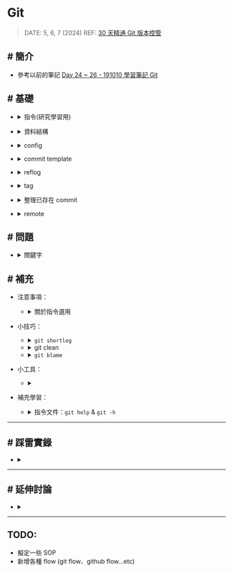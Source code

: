 ##### <!-- 收起 -->

<!----------- ref start ----------->

[Day 24 ~ 26 - 191010 學習筆記 Git]: https://ithelp.ithome.com.tw/articles/10226733
[30 天精通 Git 版本控管]: https://ithelp.ithome.com.tw/users/20004901/ironman/525
[使用 git commit template 管理 git log]: https://medium.com/dev-chill/%E4%BD%BF%E7%94%A8-git-commit-template-%E7%AE%A1%E7%90%86-git-log-cb70f95fda2f
[.gitmessage.txt]: ../src/code/.gitmessage.txt
[Git Commit Message 這樣寫會更好]: https://wadehuanglearning.blogspot.com/2019/05/commit-commit-commit-why-what-commit.html
[git-commit-message]: https://github.com/joelparkerhenderson/git-commit-message
[gc 條件設定]: https://www.git-scm.com/docs/git-gc#_configuration
[Understanding git gc --auto]: https://stackoverflow.com/questions/16337498/understanding-git-gc-auto

<!------------ ref end ------------>

# Git

> DATE: 5, 6, 7 (2024)
> REF: [30 天精通 Git 版本控管]

## # 簡介

- 參考以前的筆記 [Day 24 ~ 26 - 191010 學習筆記 Git]

## # 基礎

<!-- 指令(研究學習用) -->

- <details close>
  <summary>指令(研究學習用)</summary>

  <!-- git cat-file -p [HASH ID] -->

  - <details close>
    <summary><code>git cat-file -p [HASH ID]</code></summary>

    - 查看該物件內容
    - hashID 會是該物件檔案名稱
    - 也可直接查看 ref，EX. `git cat-file -p HEAD`

    </details>

  <!-- git cat-file -t [HASH ID] -->

  - <details close>
    <summary><code>git cat-file -t [HASH ID]</code></summary>

    - 查看該物件種類 (commit、tree、blob、tag)

    </details>

  <!-- git show-ref [NAME] -->

  - <details close>
    <summary><code>git show-ref [NAME]</code></summary>

    - 查看符合 ref 所代表的所有 HASH ID 跟 path
    - 只會查詢 refs/ 中的內容

    - EX.

      ```sh
      $ git show-ref master

      c3bd002d4dcf4169512e94d66bf1db5d648cea17 refs/heads/master
      8gj3h4y38cc334d7060blm3c13jw748a3b75d9a8 refs/remotes/origin/master

      $ git show-ref HEAD

      8gj3h4y38cc334d7060blm3c13jw748a3b75d9a8 refs/remotes/origin/HEAD
      ```

    </details>

  <!-- git rev-parse [NAME] -->

  - <details close>
    <summary><code>git rev-parse [NAME]</code></summary>

    - 查看該名稱所代表的 HASH ID
    - EX.

      ```sh
      $ git rev-parse master
      c3bd002d4dcf4169512e94d66bf1db5d648cea17
      ```

    </details>

  </details>

<!-- 資料結構 -->

- <details close>
  <summary>資料結構</summary>

  <!-- 物件種類 -->

  - <details close>
    <summary>物件種類：commit、tree、blob、tag</summary>

    <!-- commit：包含 tree、parent、author、committer -->

    - <details close>
      <summary>commit：包含 tree、parent、author、committer</summary>

      <!-- stash -->

      - <details close>
        <summary>stash</summary>

        - stash，在 refs/ 中只會紀錄一個最新的 stash，也就是 stash@{0}。其他則是記錄在 logs/refs/stash

        </details>

      <!-- 什麼情況會造成合併三條以上分支？ -->

      - <details close>
        <summary>合併三個以上分支，就會有三個以上的 parent。那什麼情況會造成合併三條以上分支？</summary>

        - EX. `git stash save -u`

          - 這個做法會分別將 worktree、index(untracked)、tracked 存成一個 stash
          - 則此時的表現方式是該 stash 會有三個 parent，分別為那三個狀態

          ```sh
          $ git cat-file -p stash
          tree 6381dc317d7a3c2cac9fd0bf383b6b5427b633bb     # worktree  (unmodified/modified)
          parent d5301505f50aa16b1f12cc195897185334c4f044   # HEAD
          parent f07891d84a88efc08f3f305dc59d255a4c1bb68a   # index     (staged)
          parent 18f5efab303dbb7920ae15e71e5b3e62b0381d16   # untracked

          WIP on master: d530150 TEST git 1
          ```

        </details>

      </details>

    <!-- tree：包含 tree、blob -->

    - <details close>
      <summary>tree：包含 tree、blob</summary>

      -

      </details>

    <!-- blob：包含完整一份 file 內容 -->

    - <details close>
      <summary>blob：包含完整一份 file 內容</summary>

      -

      </details>

    <!-- tag：包含 object、type、tag、tagger -->

    - <details close>
      <summary>tag：包含 object、type、tag、tagger</summary>

      -

      </details>

    </details>

  <!-- 儲存流程 -->

  - <details close>
    <summary>儲存流程</summary>

    - commit 後，會先將所有單一 file 以 zlib 演算法壓縮成 blob，包含整個完整的內容，而不只儲存檔案間的差異，存於 `.git/objects/` 中

    - 後面 commit 改回與更之前完全相同內容，也只有一份 blob ，因為 hash 一樣

    - 達到條件後，才利用 delta compression 演算法，封裝後存於 `.git/objects/pack/` 中，每個 pack 包含兩個檔案 `.idx` & `.pack`

    - 自動封裝以 `gc.auto` 設定條件啟動封裝鬆散的 object，以 `gc.autoPackLimit` 設定條件啟動合併 pack

      - [gc 條件設定]
      - [Understanding git gc --auto]

    - 用 `git gc` 手動執行，封裝鬆散的 object，並合併 pack

    </details>

  </details>

<!-- config -->

- <details close>
  <summary>config</summary>

  <!-- 順序：local -> global -> system -->

  - <details close>
    <summary>順序：local -> global -> system</summary>

    - 如果在多個地方設置同一屬性，則 `--local` 會蓋過 `--global` 再蓋過 `--system`

    ```sh
    ## EX.

    $ git config --list --system
    user.name=ocup1

    $ git config --list --global
    user.name=ocup2

    $ git config --list --local
    user.name=ocup3

    $ git config --list
    user.name=ocup1
    user.name=ocup2
    user.name=ocup3

    ## --> 則最後是 ocup3 生效
    ```

    </details>

  <!-- 常用設定 -->

  - <details close>
    <summary>常用設定</summary>

    - `git config --global core.editor "code --wait"` - 設定使用 vscode 編輯
    - `git config --local commit.template "./.gitmessage.txt"` - 設定 commit 模板
    - `git config --global commit.cleanup "strip"` - 設定 commit 依照哪個模式 cleanup。用 SourceTree 可能需要設定

    </details>

  <!-- 日期格式 -->

  - <details close>
    <summary>日期格式</summary>

    - [Git Date 原始碼](https://git.kernel.org/pub/scm/git/git.git/tree/date.c)
    - EX. "never"、"7 days"、"1 day"

    </details>

  <!-- 其他細節 -->

  - <details close>
    <summary>其他細節</summary>

    - windows 在設定 `--system` 時，可能需要切換成管理員權限，才能設定正確
    - macOS 中 `credential.helper=osxkeychain` 將你的憑證（如 GitHub、GitLab 的帳密）安全地存儲在 macOS 的鑰匙串中，以便進行身份驗證時自動填充，無需每次都手動輸入

    </details>

  </details>

<!-- commit template -->

- <details close>
  <summary>commit template</summary>

  - 模板：[.gitmessage.txt]

  - REF

    - [使用 git commit template 管理 git log]
    - [Git Commit Message 這樣寫會更好]
    - [git-commit-message]

  - 流程改善：

    - 設定使用 vscode 開啟編輯
    - 提供 template，註解中描述規則
    - 使用 hook 自動檢查 commit 是否符合規則

  </details>

<!-- reflog -->

- <details close>
  <summary>reflog</summary>

  <!-- 紀錄"使用指令"改變狀態的動作 -->

  - <details close>
    <summary>紀錄"使用指令"改變狀態的動作</summary>

    - 像是 `ORIG_HEAD` 那樣，只是它記錄了所有的動作
    - 包含：commit、checkout、pull、push、merge、reset、clone、branch、rebase、stash..etc

    </details>

  <!-- HEAD@{0} -->

  - <details close>
    <summary><code>HEAD@{0}</code></summary>

    - 可用 `git reflog` 查詢
    - 以 `HEAD@{0}` 來標記最新紀錄，也就是 `HEAD`
    - 依此類推 `HEAD@{1}`, `HEAD@{2}`..，數字越大越舊

    </details>

  <!-- 紀錄在 `.git\logs\` -->

  - <details close>
    <summary>紀錄在 <code>.git\logs\</code></summary>

    - 還分多種 EX. HEAD、master、remote..等等

    </details>

  <!-- 預設保留時間 -->

  - <details close>
    <summary>預設保留時間</summary>

    - 紀錄保留 90 天
    - 紀錄中已經不存在任何分支上的 commit 物件保留 30 天
    - `gc.reflogExpire "90 days"` & `gc.reflogExpireUnreachable "30 days"`

    </details>

  <!-- 常用指令 -->

  - <details close>
    <summary>常用指令</summary>

    - `git reflog`
    - `git reflog delete "ref@{specifier}"` (EX. HEAD@{0})
    - `git reflog expire --expire=now --all`
    - `git config --global gc.reflogExpire "never"`
    - `git config --global gc.reflogExpireUnreachable "never"`

    </details>

  </details>

<!-- tag -->

- <details close>
  <summary>tag</summary>

  - lightweight tag

    - `git tag`
    - 只會有一個 tag ref 指向 commit
    - 若加上 `-m` 也會自動升級為 annotated tag

  - annotated tag

    - `git tag -a`
    - 會新增一個 tag object，並有一個 tag ref 指向 tag
    - 才有 metadata 描述
    - 可以用 GnuPG 金鑰簽章
    - 通常使用此種

  </details>

<!-- 整理 commit 的方法 -->

- <details close>
  <summary>整理已存在 commit</summary>

  <!-- revert -->

  - <details close>
    <summary>revert</summary>

    - 定義：恢復所選 commit 所做的動作，合併到 HEAD

      - EX. 若 commit1 是「將 1 改成 2」，則 git revert commit1 是「將 2 改成 1」，合併到 HEAD

    - 時機：想恢復某次 commit 所做動作

    - 指令：

      - `git revert [commitID]`

      - `git revert -n`

        - revert 後不直接 commit
        - 執行完後，並不是用 `git commit` 建立版本，正確方式：
          - `git revert --continue`: 代替 git commit
          - `git revert --abort`: 放棄 revert

    </details>

  <!-- cherry-pick -->

  - <details close>
    <summary>cherry-pick</summary>

    - 定義：重新套用所選 commit 所做的動作，合併到 HEAD

    - 時機：只想將分支中，其中幾個 commit 合併到 master

    - 指令：

      - `git cherry-pick -x`: 在 commit 訊息中加入是從哪裡撿來

        - EX. `cherry picked from commit dc070...`
        - 需注意可能 pick 後，該分支刪除後也找不到反而困惑，所以不一定較好

      - `git cherry-pick -e`: 先編輯 commit 訊息
      - `git cherry-pick -n`: 不直接 commit

    </details>

  <!-- rebase -->

  - <details close>
    <summary>rebase</summary>

    - 定義：重新修改目前分支的「基礎版本」，把另外一個分支當成目前分支的 Base

      - EX. 處在 branch1，執行 `git rebase master`

        - 原本 branch1 有 branch1 自己的 Base，將 branch1 的 base 改成 master 的 Base

        ```
        原本：
          branch1:
            commit4
            commit3
            commit1

          master:
            commit2
            commit1

        使用後：
          branch1:
            commit4
            commit3
            commit2
            commit1

          master:
            commit2
            commit1
        ```

    - 時機：

    - 指令：

      - `git rebase [commitID] -i`

        - 可指定 Base 的起點 (rewinding head)，從 commitID 開始
        - `-i` 可選擇要對途中每個 commit 做哪些動作 (pick, reword, edit, squash, fixup, ...)
        - 有修改過的 commit(以及後續的 commit) 都會建立新的 commit 物件
        - EX. 舉例以 edit 來移除該 commit 中的某個異動的流程

          ```sh
          # 1. 列出該 commit 所有的異動檔案名稱
          $ git diff --name-only HEAD~

          # 2. 將想要移出掉的異動檔案移出 index
          $ git reset HEAD~ [path]

          # 3. 將現況存進此 commit
          $ git commit --amend

          # 4. 繼續 rebase 後續動作
          $ git rebase --continue
          ```

    </details>

  </details>

<!-- remote 觀念 -->

- <details close>
  <summary>remote</summary>

  <!-- 分支 -->

  - <details close>
    <summary>分支</summary>

    - 分支 & 追蹤分支

      - 分支：refs/heads/ 中的那些
      - 追蹤分支：refs/remotes/ 中的那些

        - EX. 本地的 refs/remotes/origin/master，用來追蹤 origin remote 的 master

    - 在本地有：本地分支 & 本地追蹤分支
    - 在遠端有：遠端分支 & 遠端追蹤分支

    </details>

  <!-- refspec -->

  - <details close>
    <summary>refspec</summary>

    - 定義：用來設定直接以 `git push` & `git fetch`，未指定 remote repo & branch 時，要執行的 repo、branch 組合 (設定檔：`.git/config`)

    - 範例：

      ```sh
      [branch "master"]
        remote = git@your/url.git
        merge = refs/heads/master
      [remote "origin"]
        url = git@your/url.git
        fetch = +refs/heads/master:refs/remotes/origin/master
        fetch = +refs/heads/test:refs/remotes/origin/test
      ```

    - 其他：

      - 沒設定也可以 `git push/fetch [remote_name] [branch_name]` 方式來 push/fetch

    - 指令：

      - 新增與移除 fetch 設定

        ```sh
        git config --add remote.origin.fetch +refs/heads/test:refs/remotes/origin/test
        git config --unset remote.origin.fetch +refs/heads/test:refs/remotes/origin/test
        ```

      - 用 `git push --set-upstream` 來設定 push 對應的 remote:branch

        - EX. 執行 `git push --set-upstream origin branchA`，會在 `.git\config` 增加以下內容：

        - 意義：當想將本地 branchA 推送到遠端，預設的遠端為 origin，推送的時候要將變更合併到遠端的 refs/heads/branchA

        ```sh
        [branch "branchA"]
        remote = origin
        merge = refs/heads/branchA
        ```

    </details>

  <!-- 初始化相關 -->

  - <details close>
    <summary>初始化相關</summary>

    - `git checkout [branch_name]` 可直接建立本地分支

      - EX. clone 之後，只有 remotes/origin/hotfix/test，可以 `git checkout hotfix/test` 建立本地 hotfix/test

      ```sh
      $ git branch -a
      * master
        remotes/origin/HEAD -> origin/master
        remotes/origin/hotfix/test
        remotes/origin/master

      $ git checkout hotfix/test
        Branch hotfix/test set up to track remote branch hotfix/test from origin.
        Switched to a new branch 'hotfix/test'

      $ git branch -a
      * hotfix/test
        master
        remotes/origin/HEAD -> origin/master
        remotes/origin/hotfix/test
        remotes/origin/master
      ```

    </details>

  </details>

## # 問題

<!-- 關鍵字 -->

- <details close>
  <summary>關鍵字</summary>

  - Social Coding
  -

  </details>

## # 補充

<!-- 注意事項 -->

- 注意事項：

  <!-- 關於指令選用 -->

  - <details close>
    <summary>關於指令選用</summary>

    - 我認為推薦使用的指令隨更新不斷在進化，所以有些相同公用的指令，可以參考 shell 上給的回饋來使用

      > EX. `git status` 後會顯示 (use "`git restore --staged <file>...`" to unstage)，以前的版本曾經是 (use "`git reset HEAD <file>...`" to unstage)，但可以盡量使用最新版本建議方式來完成

    - 或是在觀念非常清楚後，學習使用 GUI，指令改 GUI 也會跟著更新，而使用 GUI 需要的是清楚的概念

    </details>

<!-- 小技巧 -->

- 小技巧：

  <!-- git shortlog -->

  - <details close>
    <summary><code>git shortlog</code></summary>

    - 查看每個 user 的統計
    - `git shortlog -sne`

    </details>

  <!-- git clean -->

  - <details close>
    <summary>git clean</summary>

    - 清除未被 git 追蹤的檔案
    - `git clean -n`
    - `git clean -x`：會刪除包含被 .gitignore 的檔案

    </details>

  <!-- git blame -->

  - <details close>
    <summary><code>git blame</code></summary>

    - 查看特定檔案的 commit 紀錄

    </details>

<!-- 小工具 -->

- 小工具：

  <!--  -->

  - <details close>
    <summary></summary>

    -

    </details>

<!-- 補充學習 -->

- 補充學習：

  <!-- 指令文件：git help & git -h -->

  - <details close>
    <summary>指令文件：<code>git help</code> & <code>git -h</code></summary>

    - 指令簡易版文件參考 `git -h` (EX. `git commit -h`)
    - 指令更多細節可參考 `git help` (EX. `git help commit`)

    </details>

---

## # 踩雷實錄

<!--  -->

- <details close>
  <summary></summary>

  -

  </details>

---

## # 延伸討論

<!--  -->

- <details close>
  <summary></summary>

  -

  </details>

---

## TODO:

- 擬定一些 SOP
- 新增各種 flow (git flow、github flow...etc)
